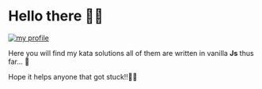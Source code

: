 # Hello there 👋🏼

<a href="https://www.codewars.com/users/RenierC">
  <img
    src="https://www.codewars.com/users/RenierC/badges/large"
    alt="my profile"
    target="_blank"
  />
</a>

Here you will find my kata solutions all of them are written in vanilla **Js** thus far... 👀

Hope it helps anyone that got stuck!!🙏🏼
